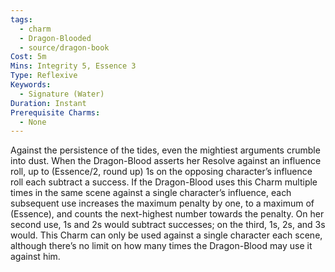 ```yaml
---
tags:
  - charm
  - Dragon-Blooded
  - source/dragon-book
Cost: 5m
Mins: Integrity 5, Essence 3
Type: Reflexive
Keywords:
  - Signature (Water)
Duration: Instant
Prerequisite Charms:
  - None
---
```

Against the persistence of the tides, even the mightiest arguments crumble into dust. When the Dragon-Blood asserts her Resolve against an influence roll, up to (Essence/2, round up) 1s on the opposing character’s influence roll each subtract a success. If the Dragon-Blood uses this Charm multiple times in the same scene against a single character’s influence, each subsequent use increases the maximum penalty by one, to a maximum of (Essence), and counts the next-highest number towards the penalty. On her second use, 1s and 2s would subtract successes; on the third, 1s, 2s, and 3s would. This Charm can only be used against a single character each scene, although there’s no limit on how many times the Dragon-Blood may use it against him.